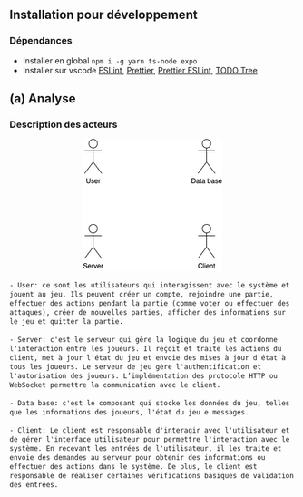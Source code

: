 ## Installation pour développement

### Dépendances

- Installer en global `npm i -g yarn ts-node expo`
- Installer sur vscode [ESLint](https://marketplace.visualstudio.com/items?itemName=dbaeumer.vscode-eslint), [Prettier](https://marketplace.visualstudio.com/items?itemName=esbenp.prettier-vscode), [Prettier ESLint](https://marketplace.visualstudio.com/items?itemName=rvest.vs-code-prettier-eslint), [TODO Tree](https://marketplace.visualstudio.com/items?itemName=Gruntfuggly.todo-tree)


## (a) Analyse 

### Description des acteurs
    
<center>
<img src="documentation/acteurs.png">
</center>

    - User: ce sont les utilisateurs qui interagissent avec le système et jouent au jeu. Ils peuvent créer un compte, rejoindre une partie, effectuer des actions pendant la partie (comme voter ou effectuer des attaques), créer de nouvelles parties, afficher des informations sur le jeu et quitter la partie.

    - Server: c'est le serveur qui gère la logique du jeu et coordonne l'interaction entre les joueurs. Il reçoit et traite les actions du client, met à jour l'état du jeu et envoie des mises à jour d'état à tous les joueurs. Le serveur de jeu gère l'authentification et l'autorisation des joueurs. L’implémentation des protocole HTTP ou WebSocket permettre la communication avec le client.

    - Data base: c'est le composant qui stocke les données du jeu, telles que les informations des joueurs, l'état du jeu e messages.

    - Client: Le client est responsable d'interagir avec l'utilisateur et de gérer l'interface utilisateur pour permettre l'interaction avec le système. En recevant les entrées de l'utilisateur, il les traite et envoie des demandes au serveur pour obtenir des informations ou effectuer des actions dans le système. De plus, le client est responsable de réaliser certaines vérifications basiques de validation des entrées.